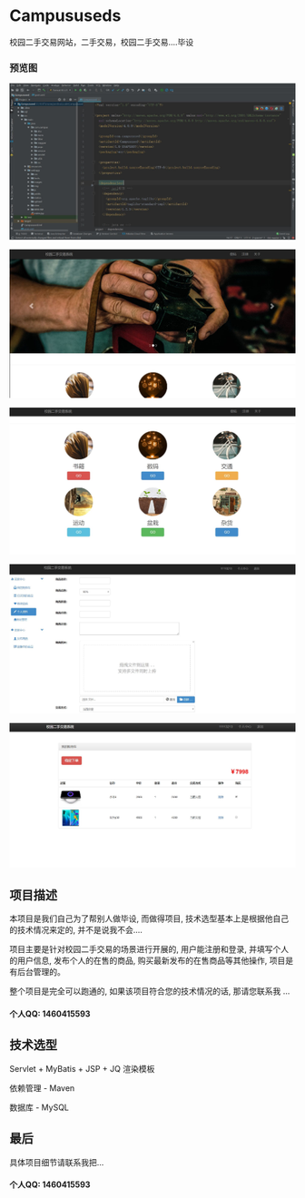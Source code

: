 # Campususeds
校园二手交易网站，二手交易，校园二手交易....毕设

### 预览图

![image](https://github.com/zhou0218/Campususeds/blob/master/01.JPG?raw=true)

![image](https://github.com/zhou0218/Campususeds/blob/master/2.JPG?raw=true)

![image](https://github.com/zhou0218/Campususeds/blob/master/3.JPG?raw=true)

![image](https://github.com/zhou0218/Campususeds/blob/master/4.JPG?raw=true)

![image](https://github.com/zhou0218/Campususeds/blob/master/5.JPG?raw=true)


## 项目描述

本项目是我们自己为了帮别人做毕设, 而做得项目, 技术选型基本上是根据他自己的技术情况来定的, 并不是说我不会....

项目主要是针对校园二手交易的场景进行开展的, 用户能注册和登录, 并填写个人的用户信息, 发布个人的在售的商品,  购买最新发布的在售商品等其他操作, 项目是有后台管理的。

整个项目是完全可以跑通的, 如果该项目符合您的技术情况的话, 那请您联系我 ...

#### 个人QQ: 1460415593

## 技术选型

Servlet + MyBatis + JSP + JQ 渲染模板

依赖管理 - Maven

数据库 - MySQL


## 最后

具体项目细节请联系我把...
#### 个人QQ: 1460415593




